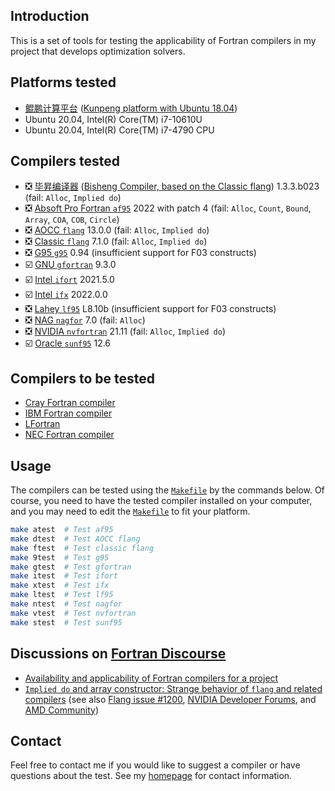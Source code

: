 ## Introduction

This is a set of tools for testing the applicability of Fortran compilers in my project
that develops optimization solvers.

## Platforms tested

* [鲲鹏计算平台](https://e.huawei.com/cn/products/servers/computing-kunpeng) ([Kunpeng platform with Ubuntu 18.04](https://www.hikunpeng.com/))
* Ubuntu 20.04, Intel(R) Core(TM) i7-10610U
* Ubuntu 20.04, Intel(R) Core(TM) i7-4790 CPU

## Compilers tested

* :negative_squared_cross_mark: [毕昇编译器](https://support.huaweicloud.com/ug-bisheng-kunpengdevps/kunpengbisheng_06_0006.html) ([Bisheng Compiler, based on the Classic flang](https://support.huaweicloud.com/intl/en-us/ug-bisheng-kunpengdevps/kunpengbisheng_06_0001.html)) 1.3.3.b023 (fail: `Alloc`, `Implied do`)
* :negative_squared_cross_mark: [Absoft Pro Fortran `af95`](https://www.absoft.com) 2022 with patch 4 (fail: `Alloc`, `Count`, `Bound`, `Array`, `COA`, `COB`, `Circle`)
* :negative_squared_cross_mark: [AOCC `flang`](https://developer.amd.com/amd-aocc/) 13.0.0 (fail: `Alloc`, `Implied do`)
* :negative_squared_cross_mark: [Classic `flang`](https://github.com/flang-compiler/flang) 7.1.0 (fail: `Alloc`, `Implied do`)
* :negative_squared_cross_mark: [G95 `g95`](https://www.g95.org/downloads.shtml) 0.94 (insufficient support for F03 constructs)
* :ballot_box_with_check: [GNU `gfortran`](https://gcc.gnu.org/fortran/) 9.3.0
* :ballot_box_with_check: [Intel `ifort`](https://www.intel.com/content/www/us/en/developer/tools/oneapi/fortran-compiler.html) 2021.5.0
* :ballot_box_with_check: [Intel `ifx`](https://www.intel.com/content/www/us/en/develop/documentation/fortran-compiler-oneapi-dev-guide-and-reference/top/language-reference/new-features-for-ifx.html) 2022.0.0
* :negative_squared_cross_mark: [Lahey `lf95`](https://lahey.com) L8.10b (insufficient support for F03 constructs)
* :negative_squared_cross_mark: [NAG `nagfor`](https://www.nag.com/content/nag-fortran-compiler) 7.0 (fail: `Alloc`)
* :negative_squared_cross_mark: [NVIDIA `nvfortran`](https://docs.nvidia.com/hpc-sdk/index.html) 21.11 (fail: `Alloc`, `Implied do`)
* :ballot_box_with_check: [Oracle `sunf95`](https://www.oracle.com/tools/developerstudio/downloads/developer-studio-jsp.html) 12.6

## Compilers to be tested

* [Cray Fortran compiler](https://support.hpe.com/hpesc/public/docDisplay?docId=a00115296en_us&page=OpenMP_Overview.html)
* [IBM Fortran compiler](https://www.ibm.com/products/fortran-compiler-family)
* [LFortran](https://lfortran.org)
* [NEC Fortran compiler](https://www.nec.com/en/global/solutions/hpc/sx/tools.html)


## Usage

The compilers can be tested using the [`Makefile`](https://github.com/zaikunzhang/test_compiler/blob/master/Makefile)
by the commands below. Of course, you need to have the tested compiler installed on your computer,
and you may need to edit the [`Makefile`](https://github.com/zaikunzhang/test_compiler/blob/master/Makefile)
to fit your platform.

```bash
make atest  # Test af95
make dtest  # Test AOCC flang
make ftest  # Test classic flang
make 9test  # Test g95
make gtest  # Test gfortran
make itest  # Test ifort
make xtest  # Test ifx
make ltest  # Test lf95
make ntest  # Test nagfor
make vtest  # Test nvfortran
make stest  # Test sunf95
```

## Discussions on [Fortran Discourse](https://fortran-lang.discourse.group)

* [Availability and applicability of Fortran compilers for a project](https://fortran-lang.discourse.group/t/availability-and-applicability-of-fortran-compilers-for-a-project)
* [`Implied do` and array constructor: Strange behavior of `flang` and related compilers](https://fortran-lang.discourse.group/t/implied-do-and-array-constructor-strange-behavior-of-flang-and-related-compilers)
(see also [Flang issue #1200](https://github.com/flang-compiler/flang/issues/1200), [NVIDIA
Developer Forums](https://forums.developer.nvidia.com/t/a-bug-of-nvfortran-21-11), and [AMD
Community](https://community.amd.com/t5/drivers-software/a-bug-in-flang-of-aocc-3-2/m-p/501676#M151151))


## Contact

Feel free to contact me if you would like to suggest a compiler or have questions about the test.
See my [homepage](https://www.zhangzk.net) for contact information.
